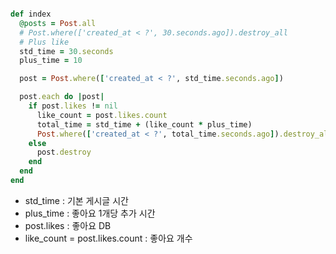 ```ruby

def index
  @posts = Post.all
  # Post.where(['created_at < ?', 30.seconds.ago]).destroy_all
  # Plus like
  std_time = 30.seconds
  plus_time = 10

  post = Post.where(['created_at < ?', std_time.seconds.ago])

  post.each do |post|
    if post.likes != nil
      like_count = post.likes.count
      total_time = std_time + (like_count * plus_time)
      Post.where(['created_at < ?', total_time.seconds.ago]).destroy_all
    else
      post.destroy
    end
  end
end

```

- std_time : 기본 게시글 시간
- plus_time : 좋아요 1개당 추가 시간
- post.likes : 좋아요 DB
- like_count = post.likes.count : 좋아요 개수
